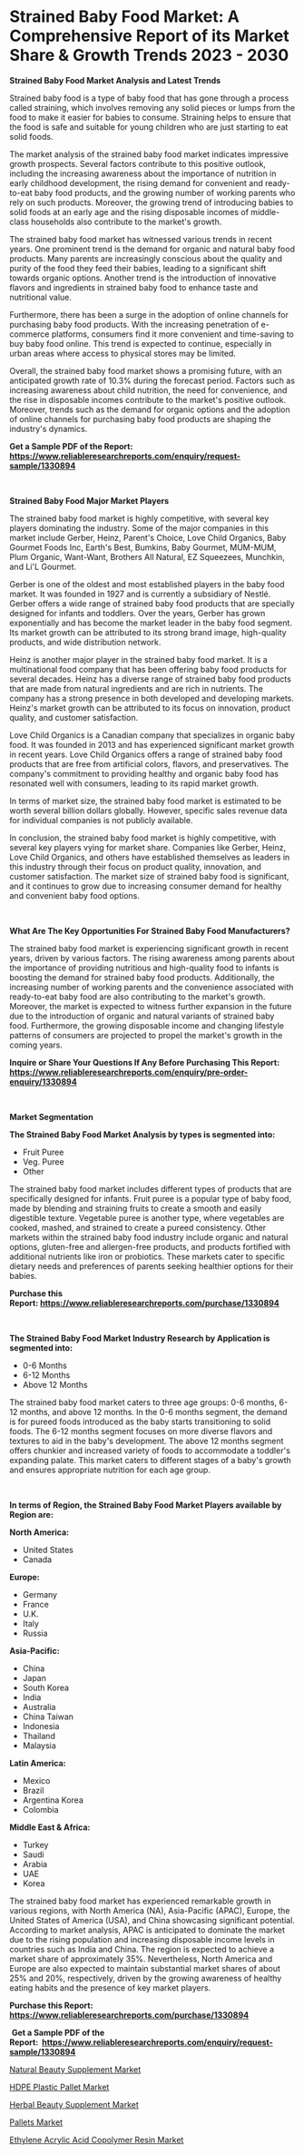 <p><h1>Strained Baby Food Market: A Comprehensive Report of its Market Share & Growth Trends 2023 - 2030</h1></p><p><strong>Strained Baby Food Market Analysis and Latest Trends</strong></p>
<p><p>Strained baby food is a type of baby food that has gone through a process called straining, which involves removing any solid pieces or lumps from the food to make it easier for babies to consume. Straining helps to ensure that the food is safe and suitable for young children who are just starting to eat solid foods.</p><p>The market analysis of the strained baby food market indicates impressive growth prospects. Several factors contribute to this positive outlook, including the increasing awareness about the importance of nutrition in early childhood development, the rising demand for convenient and ready-to-eat baby food products, and the growing number of working parents who rely on such products. Moreover, the growing trend of introducing babies to solid foods at an early age and the rising disposable incomes of middle-class households also contribute to the market's growth.</p><p>The strained baby food market has witnessed various trends in recent years. One prominent trend is the demand for organic and natural baby food products. Many parents are increasingly conscious about the quality and purity of the food they feed their babies, leading to a significant shift towards organic options. Another trend is the introduction of innovative flavors and ingredients in strained baby food to enhance taste and nutritional value.</p><p>Furthermore, there has been a surge in the adoption of online channels for purchasing baby food products. With the increasing penetration of e-commerce platforms, consumers find it more convenient and time-saving to buy baby food online. This trend is expected to continue, especially in urban areas where access to physical stores may be limited.</p><p>Overall, the strained baby food market shows a promising future, with an anticipated growth rate of 10.3% during the forecast period. Factors such as increasing awareness about child nutrition, the need for convenience, and the rise in disposable incomes contribute to the market's positive outlook. Moreover, trends such as the demand for organic options and the adoption of online channels for purchasing baby food products are shaping the industry's dynamics.</p></p>
<p><strong>Get a Sample PDF of the Report:&nbsp; <a href="https://www.reliableresearchreports.com/enquiry/request-sample/1330894">https://www.reliableresearchreports.com/enquiry/request-sample/1330894</a></strong></p>
<p>&nbsp;</p>
<p><strong>Strained Baby Food Major Market Players</strong></p>
<p><p>The strained baby food market is highly competitive, with several key players dominating the industry. Some of the major companies in this market include Gerber, Heinz, Parent's Choice, Love Child Organics, Baby Gourmet Foods Inc, Earth's Best, Bumkins, Baby Gourmet, MUM-MUM, Plum Organic, Want-Want, Brothers All Natural, EZ Squeezees, Munchkin, and Li'L Gourmet.</p><p>Gerber is one of the oldest and most established players in the baby food market. It was founded in 1927 and is currently a subsidiary of Nestlé. Gerber offers a wide range of strained baby food products that are specially designed for infants and toddlers. Over the years, Gerber has grown exponentially and has become the market leader in the baby food segment. Its market growth can be attributed to its strong brand image, high-quality products, and wide distribution network.</p><p>Heinz is another major player in the strained baby food market. It is a multinational food company that has been offering baby food products for several decades. Heinz has a diverse range of strained baby food products that are made from natural ingredients and are rich in nutrients. The company has a strong presence in both developed and developing markets. Heinz's market growth can be attributed to its focus on innovation, product quality, and customer satisfaction.</p><p>Love Child Organics is a Canadian company that specializes in organic baby food. It was founded in 2013 and has experienced significant market growth in recent years. Love Child Organics offers a range of strained baby food products that are free from artificial colors, flavors, and preservatives. The company's commitment to providing healthy and organic baby food has resonated well with consumers, leading to its rapid market growth.</p><p>In terms of market size, the strained baby food market is estimated to be worth several billion dollars globally. However, specific sales revenue data for individual companies is not publicly available.</p><p>In conclusion, the strained baby food market is highly competitive, with several key players vying for market share. Companies like Gerber, Heinz, Love Child Organics, and others have established themselves as leaders in this industry through their focus on product quality, innovation, and customer satisfaction. The market size of strained baby food is significant, and it continues to grow due to increasing consumer demand for healthy and convenient baby food options.</p></p>
<p>&nbsp;</p>
<p><strong>What Are The Key Opportunities For Strained Baby Food Manufacturers?</strong></p>
<p><p>The strained baby food market is experiencing significant growth in recent years, driven by various factors. The rising awareness among parents about the importance of providing nutritious and high-quality food to infants is boosting the demand for strained baby food products. Additionally, the increasing number of working parents and the convenience associated with ready-to-eat baby food are also contributing to the market's growth. Moreover, the market is expected to witness further expansion in the future due to the introduction of organic and natural variants of strained baby food. Furthermore, the growing disposable income and changing lifestyle patterns of consumers are projected to propel the market's growth in the coming years.</p></p>
<p><strong>Inquire or Share Your Questions If Any Before Purchasing This Report: <a href="https://www.reliableresearchreports.com/enquiry/pre-order-enquiry/1330894">https://www.reliableresearchreports.com/enquiry/pre-order-enquiry/1330894</a></strong></p>
<p>&nbsp;</p>
<p><strong>Market Segmentation</strong></p>
<p><strong>The Strained Baby Food Market Analysis by types is segmented into:</strong></p>
<p><ul><li>Fruit Puree</li><li>Veg. Puree</li><li>Other</li></ul></p>
<p><p>The strained baby food market includes different types of products that are specifically designed for infants. Fruit puree is a popular type of baby food, made by blending and straining fruits to create a smooth and easily digestible texture. Vegetable puree is another type, where vegetables are cooked, mashed, and strained to create a pureed consistency. Other markets within the strained baby food industry include organic and natural options, gluten-free and allergen-free products, and products fortified with additional nutrients like iron or probiotics. These markets cater to specific dietary needs and preferences of parents seeking healthier options for their babies.</p></p>
<p><strong>Purchase this Report:&nbsp;<a href="https://www.reliableresearchreports.com/purchase/1330894">https://www.reliableresearchreports.com/purchase/1330894</a></strong></p>
<p>&nbsp;</p>
<p><strong>The Strained Baby Food Market Industry Research by Application is segmented into:</strong></p>
<p><ul><li>0-6 Months</li><li>6-12 Months</li><li>Above 12 Months</li></ul></p>
<p><p>The strained baby food market caters to three age groups: 0-6 months, 6-12 months, and above 12 months. In the 0-6 months segment, the demand is for pureed foods introduced as the baby starts transitioning to solid foods. The 6-12 months segment focuses on more diverse flavors and textures to aid in the baby's development. The above 12 months segment offers chunkier and increased variety of foods to accommodate a toddler's expanding palate. This market caters to different stages of a baby's growth and ensures appropriate nutrition for each age group.</p></p>
<p>&nbsp;</p>
<p><strong>In terms of Region, the Strained Baby Food Market Players available by Region are:</strong></p>
<p>
    <p> <strong> North America: </strong>
        <ul>
            <li>United States</li>
            <li>Canada</li>
        </ul>
        </p> 
    <p> <strong> Europe: </strong>
        <ul>
            <li>Germany</li>
            <li>France</li>
            <li>U.K.</li>
            <li>Italy</li>
            <li>Russia</li>
        </ul>
        </p> 
    <p> <strong> Asia-Pacific: </strong>
        <ul>
            <li>China</li>
            <li>Japan</li>
            <li>South Korea</li>
            <li>India</li>
            <li>Australia</li>
            <li>China Taiwan</li>
            <li>Indonesia</li>
            <li>Thailand</li>
            <li>Malaysia</li>
        </ul>
        </p> 
    <p> <strong> Latin America: </strong>
        <ul>
            <li>Mexico</li>
            <li>Brazil</li>
            <li>Argentina Korea</li>
            <li>Colombia</li>
        </ul>
        </p> 
    <p> <strong> Middle East & Africa: </strong>
        <ul>
            <li>Turkey</li>
            <li>Saudi</li>
            <li>Arabia</li>
            <li>UAE</li>
            <li>Korea</li>
        </ul>
    </p>
    </p>
<p><p>The strained baby food market has experienced remarkable growth in various regions, with North America (NA), Asia-Pacific (APAC), Europe, the United States of America (USA), and China showcasing significant potential. According to market analysis, APAC is anticipated to dominate the market due to the rising population and increasing disposable income levels in countries such as India and China. The region is expected to achieve a market share of approximately 35%. Nevertheless, North America and Europe are also expected to maintain substantial market shares of about 25% and 20%, respectively, driven by the growing awareness of healthy eating habits and the presence of key market players.</p></p>
<p><strong>Purchase this Report: <a href="https://www.reliableresearchreports.com/purchase/1330894">https://www.reliableresearchreports.com/purchase/1330894</a></strong></p>
<p>&nbsp;<strong>Get a Sample PDF of the Report:&nbsp;&nbsp;<a href="https://www.reliableresearchreports.com/enquiry/request-sample/1330894">https://www.reliableresearchreports.com/enquiry/request-sample/1330894</a></strong></p>
<p><strong></strong></p>
<p><p><a href="https://medium.com/@chiragreportprime1/natural-beauty-supplement-market-research-report-its-history-and-forecast-2023-to-2030-56803327bdaf">Natural Beauty Supplement Market</a></p><p><a href="https://www.linkedin.com/pulse/hdpe-plastic-pallet-market-size-share-amp-trends-analysis/">HDPE Plastic Pallet Market</a></p><p><a href="https://medium.com/@chiragreportprime2/herbal-beauty-supplement-market-size-reveals-the-best-marketing-channels-in-global-industry-5adaf4a1f8b4">Herbal Beauty Supplement Market</a></p><p><a href="https://www.linkedin.com/pulse/pallets-market-size-share-amp-trends-analysis-report-application/">Pallets Market</a></p><p><a href="https://github.com/pizolina/Market-Research-Report-List-1/blob/main/ethylene-acrylic-acid-copolymer-resin-market.md">Ethylene Acrylic Acid Copolymer Resin Market</a></p></p>